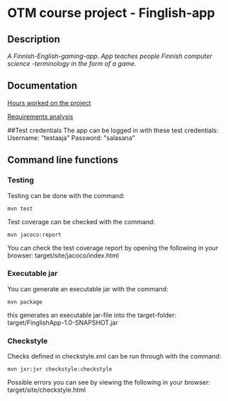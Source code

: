 # OTM course project - Finglish-app

## Description 
_A Finnish-English-gaming-app. App teaches people Finnish computer science -terminology in the form of a game._ 

## Documentation

[Hours worked on the project](https://github.com/saarasat/finglish-app-otm-2019/blob/master/Documentation/Hours%20worked.md)

[Requirements analysis](https://github.com/saarasat/finglish-app-otm-2019/blob/master/Documentation/Requirements%20analysis.md)

##Test credentials
The app can be logged in with these test credentials:
Username: "testaaja"
Password: "salasana"

## Command line functions

### Testing
Testing can be done with the command:

<pre><code>mvn test</code></pre>

Test coverage can be checked with the command:

<pre><code>mvn jacoco:report</code></pre>

You can check the test coverage report by opening the following in your browser: target/site/jacoco/index.html

### Executable jar

You can generate an executable jar with the command:

<pre><code>mvn package</code></pre>

this generates an executable jar-file into the target-folder: target/FinglishApp-1.0-SNAPSHOT.jar

### Checkstyle

Checks defined in checkstyle.xml can be run through with the command:

<pre><code>mvn jxr:jxr checkstyle:checkstyle</code></pre>

Possible errors you can see by viewing the following in your browser: target/site/checkstyle.html
